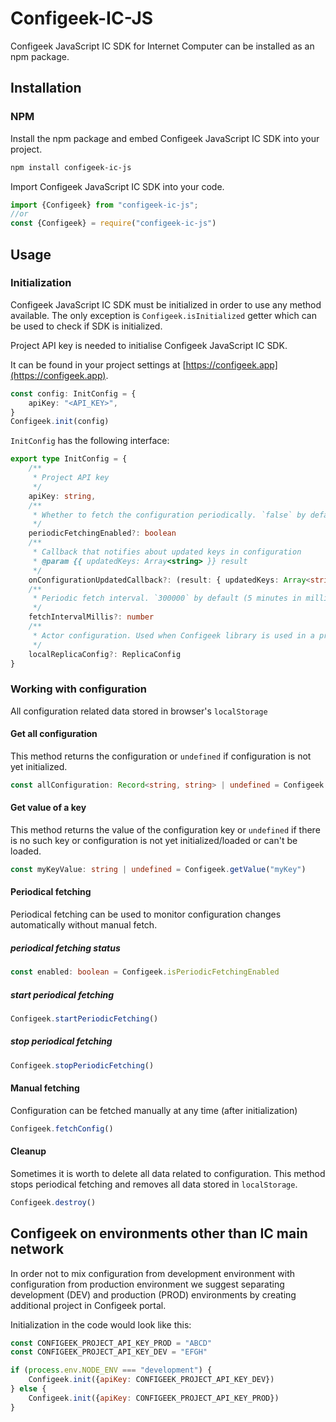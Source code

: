 # Configeek-IC-JS

Configeek JavaScript IC SDK for Internet Computer can be installed as an npm package.

## Installation

### NPM

Install the npm package and embed Configeek JavaScript IC SDK into your project.

```sh
npm install configeek-ic-js
```

Import Configeek JavaScript IC SDK into your code.

```javascript
import {Configeek} from "configeek-ic-js";
//or
const {Configeek} = require("configeek-ic-js")
```

## Usage

### Initialization

Configeek JavaScript IC SDK must be initialized in order to use any method available.
The only exception is `Configeek.isInitialized` getter which can be used to check if SDK is initialized.

Project API key is needed to initialise Configeek JavaScript IC SDK.

It can be found in your project settings at [https://configeek.app](https://configeek.app).

```typescript
const config: InitConfig = {
    apiKey: "<API_KEY>",
}
Configeek.init(config)
```

`InitConfig` has the following interface:

```typescript
export type InitConfig = {
    /**
     * Project API key
     */
    apiKey: string,
    /**
     * Whether to fetch the configuration periodically. `false` by default
     */
    periodicFetchingEnabled?: boolean
    /**
     * Callback that notifies about updated keys in configuration
     * @param {{ updatedKeys: Array<string> }} result
     */
    onConfigurationUpdatedCallback?: (result: { updatedKeys: Array<string> }) => void
    /**
     * Periodic fetch interval. `300000` by default (5 minutes in milliseconds). One minute minimal.
     */
    fetchIntervalMillis?: number
    /**
     * Actor configuration. Used when Configeek library is used in a project running on local replica.
     */
    localReplicaConfig?: ReplicaConfig
}
```

### Working with configuration

All configuration related data stored in browser's `localStorage`

#### Get all configuration
This method returns the configuration or `undefined` if configuration is not yet initialized.

```typescript
const allConfiguration: Record<string, string> | undefined = Configeek.getAll()
```

#### Get value of a key
This method returns the value of the configuration key or `undefined` if there is no such key or configuration is not yet initialized/loaded or can't be loaded.

```typescript
const myKeyValue: string | undefined = Configeek.getValue("myKey")
```

#### Periodical fetching

Periodical fetching can be used to monitor configuration changes automatically without manual fetch.

##### periodical fetching status

```typescript
const enabled: boolean = Configeek.isPeriodicFetchingEnabled
```

##### start periodical fetching

```typescript
Configeek.startPeriodicFetching()
```

##### stop periodical fetching

```typescript
Configeek.stopPeriodicFetching()
```

#### Manual fetching

Configuration can be fetched manually at any time (after initialization)

```typescript
Configeek.fetchConfig()
```

#### Cleanup

Sometimes it is worth to delete all data related to configuration.
This method stops periodical fetching and removes all data stored in `localStorage`.

```typescript
Configeek.destroy()
```



## Configeek on environments other than IC main network

In order not to mix configuration from development environment with configuration from production environment we suggest separating development (DEV) and production (PROD) environments by creating additional project in Configeek portal.

Initialization in the code would look like this:
```javascript
const CONFIGEEK_PROJECT_API_KEY_PROD = "ABCD"
const CONFIGEEK_PROJECT_API_KEY_DEV = "EFGH"

if (process.env.NODE_ENV === "development") {
    Configeek.init({apiKey: CONFIGEEK_PROJECT_API_KEY_DEV})
} else {
    Configeek.init({apiKey: CONFIGEEK_PROJECT_API_KEY_PROD})
}
```